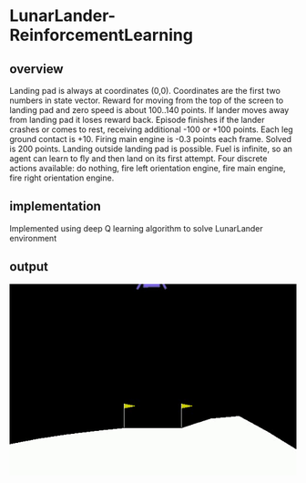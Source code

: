 # LunarLander-ReinforcementLearning

## overview
Landing pad is always at coordinates (0,0). Coordinates are the first two numbers in state vector. Reward for moving from the top of the screen to landing pad and zero speed is about 100..140 points. If lander moves away from landing pad it loses reward back. Episode finishes if the lander crashes or comes to rest, receiving additional -100 or +100 points. Each leg ground contact is +10. Firing main engine is -0.3 points each frame. Solved is 200 points. Landing outside landing pad is possible. Fuel is infinite, so an agent can learn to fly and then land on its first attempt. Four discrete actions available: do nothing, fire left orientation engine, fire main engine, fire right orientation engine.

## implementation
Implemented using deep Q learning algorithm to solve LunarLander environment

## output
![output-gif](https://github.com/Rishabh-DA/LunarLander-ReinforcementLearning/blob/504cb946fe103450fc58d29238f4dd8ac81825e6/lunarlander.gif)
